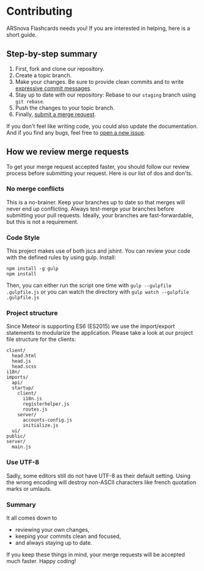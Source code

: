 # Contributing

ARSnova Flashcards needs you! If you are interested in helping, here is a short guide.

## Step-by-step summary

1. First, fork and clone our repository.
2. Create a topic branch.
3. Make your changes. Be sure to provide clean commits and to write [expressive commit messages][commit-message].
4. Stay up to date with our repository: Rebase to our `staging` branch using `git rebase`.
5. Push the changes to your topic branch.
6. Finally, [submit a merge request][merge-request].

If you don't feel like writing code, you could also update the documentation. And if you find any bugs, feel free to [open a new issue][new-issue].

[build-section]: https://git.thm.de/arsnova/flashcards/builds
[commit-message]: http://tbaggery.com/2008/04/19/a-note-about-git-commit-messages.html
[merge-request]: https://git.thm.de/arsnova/flashcards/merge_requests/new
[new-issue]: https://git.thm.de/arsnova/flashcards/issues/new?issue%5Bassignee_id%5D=&issue%5Bmilestone_id%5D=

## How we review merge requests

To get your merge request accepted faster, you should follow our review process before submitting your request. Here is our list of dos and don'ts.

### No merge conflicts

This is a no-brainer. Keep your branches up to date so that merges will never end up conflicting. Always test-merge your branches before submitting your pull requests. Ideally, your branches are fast-forwardable, but this is not a requirement.

### Code Style

This project makes use of both jscs and jshint. You can review your code with the defined rules by using gulp. Install:

```
npm install -g gulp
npm install
```

Then, you can either run the script one time with ```gulp --gulpfile .gulpfile.js``` or you can watch the directory with ```gulp watch --gulpfile .gulpfile.js```

### Project structure

Since Meteor is supporting ES6 (ES2015) we use the import/export statements to modularize the application.
Please take a look at our project file structure for the clients:

```
client/
  head.html
  head.js
  head.scss
i18n/
imports/
  api/
  startup/
    client/
      i18n.js
      registerhelper.js
      routes.js
    server/
      accounts-config.js
      initialize.js
  ui/
public/
server/
  main.js
```

### Use UTF-8

Sadly, some editors still do not have UTF-8 as their default setting. Using the wrong encoding will destroy non-ASCII characters like french quotation marks or umlauts.

### Summary

It all comes down to

* reviewing your own changes,
* keeping your commits clean and focused,
* and always staying up to date.

If you keep these things in mind, your merge requests will be accepted much faster. Happy coding!
